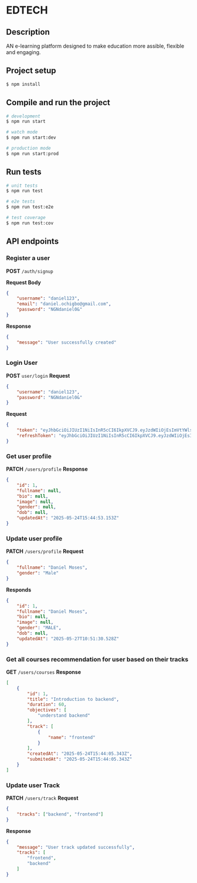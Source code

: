 # EDTECH

## Description

AN e-learning platform designed to make education more assible, flexible and engaging.

## Project setup

```bash
$ npm install
```

## Compile and run the project

```bash
# development
$ npm run start

# watch mode
$ npm run start:dev

# production mode
$ npm run start:prod
```

## Run tests

```bash
# unit tests
$ npm run test

# e2e tests
$ npm run test:e2e

# test coverage
$ npm run test:cov
```

## API endpoints

### Register a user
**POST** `/auth/signup`

**Request Body**
```json
{
	"username": "daniel123",
	"email": "daniel.ochigbo@gmail.com",
	"password": "NGNdaniel0&"
}
```
**Response**
```json
{
	"message": "User successfully created"
}
```

### Login User
**POST**  ``user/login``
**Request**
```json
{
	"username": "daniel123",
	"password": "NGNdaniel0&"
}
```
**Request**
```json
{
	"token": "eyJhbGciOiJIUzI1NiIsInR5cCI6IkpXVCJ9.eyJzdWIiOjEsImVtYWlsIjoiZGFuaWVsLm9jaGlnYm9AbXRuLmNvbSIsImlhdCI6MTc0ODE4MjI5NywiZXhwIjoxNzQ4MTg1ODk3fQ.CpvNG0un47PDyN3z_LLp1m3sg5e9h1AH7_WUHjToyfI",
	"refreshToken": "eyJhbGciOiJIUzI1NiIsInR5cCI6IkpXVCJ9.eyJzdWIiOjEsImlhdCI6MTc0ODE4MjI5NywiZXhwIjoxNzQ4MjY4Njk3fQ.0rhNHcA5AdO5vJLA_ZG2n74ZGJg8AZih9wLWDRQWMhU"
}
```

### Get user profile
**PATCH**  ``/users/profile``
**Response**
```json
{
	"id": 1,
	"fullname": null,
	"bio": null,
	"image": null,
	"gender": null,
	"dob": null,
	"updatedAt": "2025-05-24T15:44:53.153Z"
}
```

### Update user profile
**PATCH**  ``/users/profile``
**Request**
```json
{
	"fullname": "Daniel Moses",
	"gender": "Male"
}
```

**Responds**
```json
{
	"id": 1,
	"fullname": "Daniel Moses",
	"bio": null,
	"image": null,
	"gender": "MALE",
	"dob": null,
	"updatedAt": "2025-05-27T10:51:30.528Z"
}
```


### Get all courses recommendation for user based on their tracks
**GET**  ``/users/courses``
**Response**
```json
[
	{
		"id": 1,
		"title": "Introduction to backend",
		"duration": 60,
		"objectives": [
			"understand backend"
		],
		"track": [
			{
				"name": "frontend"
			}
		],
		"createdAt": "2025-05-24T15:44:05.343Z",
		"submitedAt": "2025-05-24T15:44:05.343Z"
	}
]
```

### Update user Track
**PATCH**  ``/users/track``
**Request**
```json
{
	"tracks": ["backend", "frontend"]
}
```
**Response**
```json
{
	"message": "User track updated successfully",
	"tracks": [
		"frontend",
		"backend"
	]
}
```


